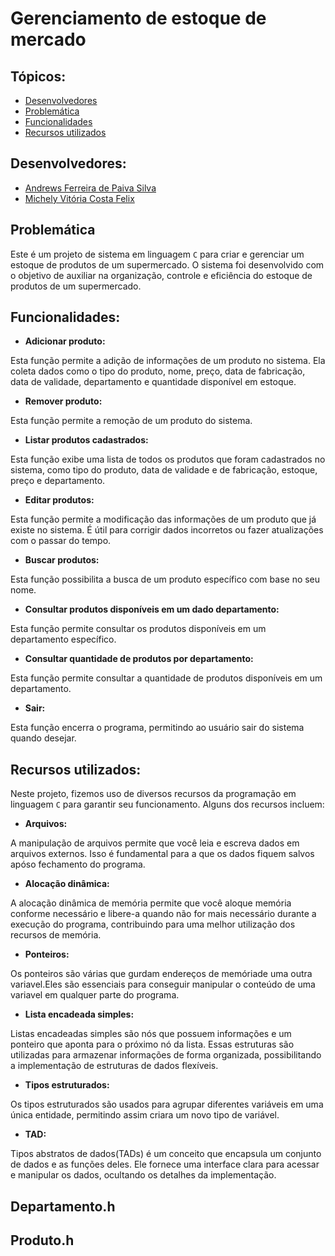 # Gerenciamento de estoque de mercado
## Tópicos:
- [Desenvolvedores](#Desenvolvedores)
- [Problemática](#Problemática)
- [Funcionalidades](#Funcionalidades)
- [Recursos utilizados](#Recursos-utilizados)
## Desenvolvedores:
- [Andrews Ferreira de Paiva Silva](https://github.com/TheFonci)
- [Michely Vitória Costa Felix](https://github.com/MichelyFelix)

## Problemática
Este é um projeto de sistema em linguagem `C` para criar e gerenciar um estoque de produtos de um supermercado. O sistema foi desenvolvido com o objetivo de auxiliar na organização, controle e eficiência do estoque de produtos de um supermercado.
## Funcionalidades:
- **Adicionar produto:**
  
Esta função permite a adição de informações de um produto no sistema. Ela coleta dados como o tipo do produto, nome, preço, data de fabricação, data de validade, departamento e quantidade disponível em estoque.

- **Remover produto:**
  
Esta função permite a remoção de um produto do sistema.

- **Listar produtos cadastrados:**
  
Esta função exibe uma lista de todos os produtos que foram cadastrados no sistema, como tipo do produto, data de validade e de fabricação, estoque, preço e departamento.

- **Editar produtos:**
  
Esta função permite a modificação das informações de um produto que já existe no sistema. É útil para corrigir dados incorretos ou fazer atualizações com o passar do tempo.

- **Buscar produtos:**
  
Esta função possibilita a busca de um produto específico com base no seu nome.

- **Consultar produtos disponíveis em um dado departamento:**
  
Esta função permite consultar os produtos disponíveis em um departamento específico.

- **Consultar quantidade de produtos por departamento:**
  
Esta função permite consultar a quantidade de produtos disponíveis em um departamento.

- **Sair:**
  
Esta função encerra o programa, permitindo ao usuário sair do sistema quando desejar.

## Recursos utilizados:

Neste projeto, fizemos uso de diversos recursos da programação em linguagem `C` para garantir seu funcionamento. Alguns dos recursos incluem:

- **Arquivos:**

A manipulação de arquivos permite que você leia e escreva dados em arquivos externos. Isso é fundamental para a que os dados fiquem salvos apóso fechamento do programa.

- **Alocação dinâmica:**

 A alocação dinâmica de memória permite que você aloque memória conforme necessário e libere-a quando não for mais necessário durante a execução do programa, contribuindo para uma melhor utilização dos recursos de memória.

- **Ponteiros:**

 Os ponteiros são várias que gurdam endereços de memóriade uma outra variavel.Eles são essenciais para conseguir manipular o conteúdo de uma variavel em qualquer parte do programa.  
 
- **Lista encadeada simples:**

Listas encadeadas simples são nós que possuem informações e um ponteiro que aponta para o próximo nó da lista. Essas estruturas são utilizadas para armazenar informações de forma organizada, possibilitando a implementação de estruturas de dados flexíveis.

- **Tipos estruturados:**
  
Os tipos estruturados são usados para agrupar diferentes variáveis em uma única entidade, permitindo assim criara um novo tipo de variável.

- **TAD:**

Tipos abstratos de dados(TADs) é um conceito que encapsula um conjunto de dados e as funções deles. Ele fornece uma interface clara para acessar e manipular os dados, ocultando os detalhes da implementação.


## **Departamento.h**

## **Produto.h**
